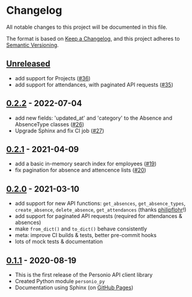# Changelog

All notable changes to this project will be documented in this file.

The format is based on [Keep a Changelog](https://keepachangelog.com/en/1.0.0/), and this project adheres to [Semantic Versioning](https://semver.org/spec/v2.0.0.html).

## [Unreleased](https://github.com/at-gmbh/personio-py/compare/v0.2.2...HEAD)

* add support for Projects ([#36](https://github.com/at-gmbh/personio-py/pull/36))
* add support for attendances, with paginated API requests ([#35](https://github.com/at-gmbh/personio-py/pull/35))

## [0.2.2](https://github.com/at-gmbh/personio-py/tree/v0.2.2) - 2022-07-04

* add new fields: 'updated_at' and 'category' to the Absence and AbsenceType classes ([#26](https://github.com/at-gmbh/personio-py/pull/26))
* Upgrade Sphinx and fix CI job ([#27](https://github.com/at-gmbh/personio-py/pull/27))

## [0.2.1](https://github.com/at-gmbh/personio-py/tree/v0.2.1) - 2021-04-09

* add a basic in-memory search index for employees ([#19](https://github.com/at-gmbh/personio-py/pull/19))
* fix pagination for absence and attencence lists ([#20](https://github.com/at-gmbh/personio-py/pull/20))

## [0.2.0](https://github.com/at-gmbh/personio-py/tree/v0.2.0) - 2021-03-10

* add support for new API functions: `get_absences`, `get_absence_types`, `create_absence`, `delete_absence`, `get_attendances` (thanks [philipflohr](https://github.com/philipflohr)!)
* add support for paginated API requests (required for attendances & absences)
* make `from_dict()` and `to_dict()` behave consistently
* meta: improve CI builds & tests, better pre-commit hooks
* lots of mock tests & documentation

## [0.1.1](https://github.com/at-gmbh/personio-py/tree/v0.1.1) - 2020-08-19

- This is the first release of the Personio API client library
- Created Python module `personio_py`
- Documentation using Sphinx (on [GitHub Pages](https://at-gmbh.github.io/personio-py/))
